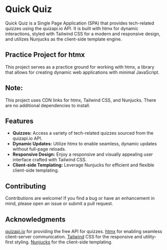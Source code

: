 # Quick Quiz

Quick Quiz is a Single Page Application (SPA) that provides tech-related quizzes using the quizapi.io API. It is built with htmx for dynamic interactions, styled with Tailwind CSS for a modern and responsive design, and utilizes Nunjucks as the client-side template engine.

## Practice Project for htmx
This project serves as a practice ground for working with htmx, a library that allows for creating dynamic web applications with minimal JavaScript.

## Note:
This project uses CDN links for htmx, Tailwind CSS, and Nunjucks. There are no additional dependencies to install.

## Features

- **Quizzes:** Access a variety of tech-related quizzes sourced from the quizapi.io API.
- **Dynamic Updates:** Utilize htmx to enable seamless, dynamic updates without full-page reloads.
- **Responsive Design:** Enjoy a responsive and visually appealing user interface crafted with Tailwind CSS.
- **Client-side Templating:** Leverage Nunjucks for efficient and flexible client-side templating.

## Contributing
Contributions are welcome! If you find a bug or have an enhancement in mind, please open an issue or submit a pull request.

## Acknowledgments
[quizapi.io](https://quizapi.io/) for providing the free API for quizzes.
[htmx](https://htmx.org/) for enabling seamless client-server communication.
[Tailwind](https://tailwindcss.com/) CSS for the responsive and utility-first styling.
[Nunjucks](https://mozilla.github.io/nunjucks/) for the client-side templating.



